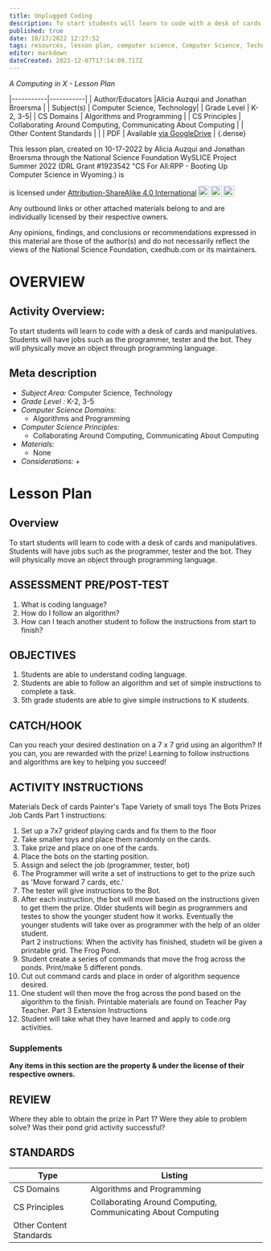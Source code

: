 ```yaml
---
title: Unplugged Coding
description: To start students will learn to code with a desk of cards and manipulatives. Students will have jobs such as the programmer, tester and the bot.  They will physically move an object through programming language.
published: true
date: 10/17/2022 12:27:52
tags: resources, lesson plan, computer science, Computer Science, Technology 
editor: markdown
dateCreated: 2023-12-07T17:14:09.717Z
---
```

*A Computing in X - Lesson Plan*

|-----------|-----------|
| Author/Educators |Alicia Auzqui  and Jonathan Broersma |
| Subject(s) | Computer Science, Technology|
| Grade Level | K-2, 3-5|
| CS Domains | Algorithms and Programming |
| CS Principles | Collaborating Around Computing, Communicating About Computing |
| Other Content Standards |  | 
| PDF | Available [via GoogleDrive](https://drive.google.com/open?id=1_lXjKDAOfV-10HCYVmec__usOEZ18DpF) |
{.dense}






This lesson plan, created on 10-17-2022 by Alicia Auzqui  and Jonathan Broersma through the National Science Foundation WySLICE Project Summer 2022 (DRL Grant #1923542 "CS For All:RPP - Booting Up Computer Science in Wyoming.) is  <p xmlns:cc="http://creativecommons.org/ns#" >  is licensed under <a href="http://creativecommons.org/licenses/by-sa/4.0/?ref=chooser-v1" target="_blank" rel="license noopener noreferrer" style="display:inline-block;">Attribution-ShareAlike 4.0 International<img style="height:22px!important;margin-left:3px;vertical-align:text-bottom;" src="https://mirrors.creativecommons.org/presskit/icons/cc.svg?ref=chooser-v1"><img style="height:22px!important;margin-left:3px;vertical-align:text-bottom;" src="https://mirrors.creativecommons.org/presskit/icons/by.svg?ref=chooser-v1"><img style="height:22px!important;margin-left:3px;vertical-align:text-bottom;" src="https://mirrors.creativecommons.org/presskit/icons/sa.svg?ref=chooser-v1"></a></p>


Any outbound links or other attached materials belong to and are individually licensed by their respective owners. 


Any opinions, findings, and conclusions or recommendations expressed in this material are those of the author(s) and do not necessarily reflect the views of the National Science Foundation, cxedhub.com or its maintainers.


# OVERVIEW
## Activity Overview:  
To start students will learn to code with a desk of cards and manipulatives. Students will have jobs such as the programmer, tester and the bot.  They will physically move an object through programming language.
## Meta description
+ *Subject Area:* Computer Science, Technology 
+ *Grade Level :* K-2, 3-5 
+ *Computer Science Domains:*
   + Algorithms and Programming
+ *Computer Science Principles:*
   + Collaborating Around Computing, Communicating About Computing
+ *Materials:* 
   + None
+ *Considerations:*
   + 


# Lesson Plan
## Overview
To start students will learn to code with a desk of cards and manipulatives. Students will have jobs such as the programmer, tester and the bot.  They will physically move an object through programming language.
## ASSESSMENT PRE/POST-TEST
1. What is coding language?
2. How do I follow an algorithm?
3. How can I teach another student to follow the instructions from start to finish?
## OBJECTIVES
1. Students are able to understand coding language.
2. Students are able to follow an algorithm and set of simple instructions to complete a task.
3. 5th grade students are able to give simple instructions to K students.


## CATCH/HOOK
Can you reach your desired destination on a 7 x 7 grid using an algorithm?  If you can, you are rewarded with the prize!  Learning to follow instructions and algorithms are key to helping you succeed!


## ACTIVITY INSTRUCTIONS
Materials
Deck of cards
Painter's Tape
Variety of small toys
The Bots
Prizes
Job Cards
Part 1 instructions:
1. Set up a 7x7 grideof playing cards and fix them to the floor
2. Take smaller toys and place them randomly on the cards.
3. Take prize and place on one of the cards. 
4. Place the bots on the starting position.
5. Assign and select the job (programmer, tester, bot)
6. The Programmer will write a set of instructions to get to the prize such as 'Move forward 7 cards, etc.'
8. The tester will give instructions to the Bot. 
9. After each instruction, the bot will move based on the instructions given to get them the prize.  Older students will begin as programmers and testes to show the younger student how it works.  Eventually the younger students will take over as programmer with the help of an older student.  
Part 2 instructions:
When the activity has finished, studetn wil be given a printable grid.  The Frog Pond. 
1. Student create a series of commands that move the frog across the ponds.  Print/make 5 different ponds. 
2. Cut out command cards and place in order of algorithm sequence desired. 
3. One student will then move the frog across the pond based on the algorithm to the finish. 
Printable materials are found on Teacher Pay Teacher.
Part 3 Extension Instructions
1. Student will take what they have learned and apply to code.org activities.


### Supplements
**Any items in this section are the property & under the license of their respective owners.**






## REVIEW
Where they able to obtain the prize in Part 1?
Were they able to problem solve?
Was their pond grid activity successful?
## STANDARDS        
| Type | Listing | 
|-----------|-----------|
| CS Domains  | Algorithms and Programming|
| CS Principles   | Collaborating Around Computing, Communicating About Computing|
| Other Content Standards |   |